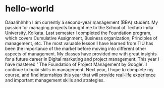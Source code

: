 # hello-world
Daaahhhhhh
I am currently a second-year management (BBA) student. My passion for managing projects brought me to the School of Techno India University, Kolkata. Last semester I completed the Foundation program, which covers Cumulative Assignment, Business organization, Principles of management, etc.
The most valuable lesson I have learned from TIU has been the importance of the market before moving into different other aspects of management. My classes have provided me with great insights for a future career in Digital marketing and project management.
This year I have mastered ' The Foundation of Project Management by Google'. I continue to build skills in management. Next year, I hope to complete my course, and find internships this year that will provide real-life experience and important management skills and strategies.
